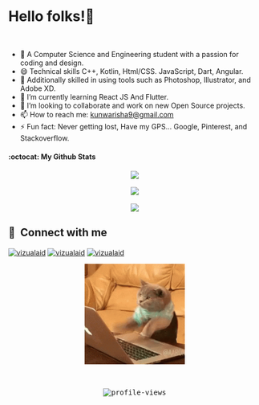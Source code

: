 <!--
**vizualaid/vizualaid** is a ✨ _special_ ✨ repository because its `README.md` (this file) appears on your GitHub profile.
Here are some ideas to get you started:
- 🔭 I’m currently working on ...
- 🌱 I’m currently learning ...
- 👯 I’m looking to collaborate on ...
- 🤔 I’m looking for help with ...
- 💬 Ask me about ...
- 📫 How to reach me: ...
- 😄 Pronouns: ...
- ⚡ Fun fact: ...
-->

<!-- ![Header](https://github.com/AashimaAhuja/AashimaAhuja/blob/main/images/banner.png) -->

# Hello folks!👋

<!-- I'm Isha Kunwar a B. Tech  in Computer Science & Engineering student, Interested in coding and computer graphics know Photoshop, Illustrator, Adobe XD etc. I like Coding, designing, Problem-solving, traditional painting and Reading. -->

<br>

<!-- - 🔭 Currently working on Spring Framework; prior to this, I professionally was working on MERN Stack -->
<!-- - 🐾 Exploring every nooks and cranny of the Supply Chain Domain; it's quite interesting in terms of problem solving -->
<!-- - 🧮 Gaining developmental experience on Microservices and Spring -->
- 🔭 A Computer Science and Engineering student with a passion for coding and design.
- 😄 Technical skills C++, Kotlin, Html/CSS. JavaScript, Dart, Angular.
- 🧮 Additionally skilled in using tools such as Photoshop, Illustrator, and Adobe XD.
- 🌱 I’m currently learning React JS And Flutter.
- 👯 I’m looking to collaborate and work on new Open Source projects.
- 📫 How to reach me: kunwarisha9@gmail.com
- ⚡ Fun fact: Never getting lost, Have my GPS... Google, Pinterest, and Stackoverflow.
<!-- ## &#x270d; 𝑳𝒂𝒏𝒈𝒖𝒂𝒈𝒆 𝑷𝒓𝒐𝒇𝒊𝒄𝒊𝒆𝒏𝒄𝒚 -->
<!-- Hindi . English . Kumaouni -->
<!-- 
## 🔧 𝑺𝒌𝒊𝒍𝒍𝒔 𝑰 𝒑𝒐𝒔𝒔𝒆𝒔𝒔
- Photoshop, Illustrator
- C++, C, Python
- HTML, CSS, JS, MySQL, SQL -->



#### :octocat:  My Github Stats

<p align="center">
<a href="https://github.com/vizualaid">
  <img align="center" src="https://github-readme-streak-stats.herokuapp.com/?user=vizualaid&theme=algolia#version3" />
</a>
</p>

<p align="center" display="flex" >
  <a href="https://github.com/vizualaid">
     <img align="center" src="https://github-readme-stats.vercel.app/api/top-langs/?username=vizualaid&hide=html,scss,cmake,c,shift,shell,swift,objective-c&&show_icons=true&theme=algolia&langs_count=10)" />
     </a>
<!-- ![Top Langs](https://github-readme-stats.vercel.app/api/top-langs/?username=vizualaid&hide=html,scss,cmake,c,shift,shell,swift,objective-c&&show_icons=true&theme=algolia&langs_count=10) -->
</p>
<p align="center">
  <a href="https://github.com/vizualaid">
    <img align="center" src="https://github-readme-stats.vercel.app/api?username=vizualaid&show_icons=true&theme=algolia" />
  </a>
</p>

## 🔗 &nbsp;**Connect with me**

<!-- <a href="https://dev.to/vizualaid" target="blank"><img align="center" src="https://cdn.jsdelivr.net/npm/simple-icons@3.0.1/icons/dev-dot-to.svg" alt="vizualaid" height="30" width="40" /></a> -->
<!-- <a href="https://stackoverflow.com/users/15030983/enraged-falcon" target="blank"><img align="center" src="https://raw.githubusercontent.com/rahuldkjain/github-profile-readme-generator/master/src/images/icons/Social/stack-overflow.svg" alt="15030983/enraged-falcon" height="30" width="40" /></a> -->
<a href="https://www.linkedin.com/in/ishakunwar/" target="blank"><img align="center" src="https://raw.githubusercontent.com/rahuldkjain/github-profile-readme-generator/master/src/images/icons/Social/linked-in-alt.svg" alt="vizualaid" height="30" width="40" /></a>
<a href="https://twitter.com/ishakunwar10" target="blank"><img align="center" src="https://raw.githubusercontent.com/rahuldkjain/github-profile-readme-generator/master/src/images/icons/Social/twitter.svg" alt="vizualaid" height="30" width="40" /></a>
<a href="https://www.instagram.com/ishakunwarr/" target="blank"><img align="center" src="https://raw.githubusercontent.com/rahuldkjain/github-profile-readme-generator/master/src/images/icons/Social/instagram.svg" alt="vizualaid" height="30" width="40" /></a>
 
<p align="center"><img src="./bye.gif" width="200px"/></p>

<!--
## 🔧 Languages & Tools
<p align='left'>
  <img src="https://upload.wikimedia.org/wikipedia/commons/thumb/6/61/HTML5_logo_and_wordmark.svg/2048px-HTML5_logo_and_wordmark.svg.png" alt="html" width="40" height="40">
  <img src='https://upload.wikimedia.org/wikipedia/commons/thumb/d/d5/CSS3_logo_and_wordmark.svg/1200px-CSS3_logo_and_wordmark.svg.png' alt="css" width="40" height="40">
  <img src='https://upload.wikimedia.org/wikipedia/commons/6/6a/JavaScript-logo.png' height='30' width='auto' alt="js">
<img src="https://upload.wikimedia.org/wikipedia/commons/thumb/a/a7/React-icon.svg/1280px-React-icon.svg.png" alt="react" width="auto" height="40"/>
  <img src="https://angular.io/assets/images/logos/angular/angular.svg" alt="angular" width="40" height="40"/>
</p>
<p align="right"> 
  Visitor count<br>
  <img src="https://profile-counter.glitch.me/Ultrasubha/count.svg" />
</p>
![GitHub streak stats](https://github-readme-streak-stats.herokuapp.com/?user=Ultrasubha)
<img align='left' src='https://user-images.githubusercontent.com/5713670/87202985-820dcb80-c2b6-11ea-9f56-7ec461c497c3.gif' width='150'>
Discord
<a href="https://discord.gg/Ultrasubha" target="blank"><img align="center" src="https://raw.githubusercontent.com/rahuldkjain/github-profile-readme-generator/master/src/images/icons/Social/discord.svg" alt="alok722" height="30" width="40" /></a> 
Dev
<a href="https://dev.to/ultrasubha" target="blank"><img align="center" src="https://cdn.jsdelivr.net/npm/simple-icons@3.0.1/icons/dev-dot-to.svg" alt="Ultrasubha" height="30" width="40" /></a>
-->
<samp>
<!-- <p align="center">
  <h1 align="center">Hey there! 👋  </h1>
</p>
 -->

<!-- <p align="center">
  <img align="center" width="25%" src="/assets/dino.png" alt="header"/>
  <br>
  <h5 align="center">console.log('Forever Explorer');</h5>
</p>

<p align="center">
  <img src="assets/Banner.png" alt="Banner"/>
</p>
 -->

<!-- <br>

- 🔭 Currently working on Spring Framework; prior to this, I professionally was working on MERN Stack
- 🐾 Exploring every nooks and cranny of the Supply Chain Domain; it's quite interesting in terms of problem solving
- 🧮 Gaining developmental experience on Microservices and Spring
- 🌱 I’m currently fostering experience on DevOps
- 👯 I’m looking to collaborate and work on new Open Source projects
- 📫 How to reach me: shravan@ohmyscript.com
- ⚡ Fun fact: Brain is forever a nerd
 -->
<!-- <p align="center">
  <a title="Portfolio" href="https://ohmyscript.com/">
    <img src="https://iamskb258154309.files.wordpress.com/2020/07/cropped-circle-cropped.png" width="50" height="50" />
  </a> -->
<!--   
  <a title="DEV.to" href="https://dev.to/imshravan">
    <img src="https://cdn3.iconfinder.com/data/icons/logos-and-brands-adobe/512/84_Dev-512.png" width="50" height="50" />
  </a>
  
  <a title="Medium" href="https://medium.com/@shravan20">
    <img src="https://cdn.mos.cms.futurecdn.net/uazw6gFQuEC29mxMM55Tpb-1200-80.jpg" width="45" height="45"  />
  </a>
 
  <a title="LinkedIn" href="https://www.linkedin.com/in/shravankb/">
    <img src="https://cdn4.iconfinder.com/data/icons/social-media-and-logos-11/32/Logo_LinkedIn-512.png" width="50" height="50" />
  </a> -->
<!--   
  <a title="Email" href="mailto:shravan@ohmyscript.com">
    <img src="https://cdn4.iconfinder.com/data/icons/social-media-and-logos-11/32/Logo_Gmail_envelope_letter_email-512.png" width="50" height="50" />
  </a> -->
  
<!--   <a title="Stackoverflow" href="https://stackoverflow.com/users/11899809/shravan-kumar-b">
    <img src="https://cdn0.iconfinder.com/data/icons/social-media-and-logos-11/32/logo_stackoverflow_Stack_overflow-512.png" width="50" height="50" />
  </a>
  
  <a title="Twitter" href="https://twitter.com/imshravankb">
    <img src="https://cdn4.iconfinder.com/data/icons/social-media-and-logos-11/32/Logo_Twitter_bird-512.png" width="50" height="50" />
  </a>
</p> -->

<br>

<!-- <p align="center">
  <a href="https://github.com/shravan20" target="_blank">
    <img src="https://img.shields.io/github/followers/shravan20?label=Follow%20Me&style=social"/>
<!--   </a>
 -->

<!--   <a href="https://twitter.com/imshravankb" target="_blank">
    <img src="https://img.shields.io/twitter/follow/imshravankb?style=social"/>
  </a>

  <a href="https://www.linkedin.com/in/shravankb/" target="_blank">
    <img src="https://img.shields.io/badge/-Linkedin-blue?style=flat-square&logo=Linkedin&logoColor=white&link=www.linkedin.com/in/shravankb"/>
  </a>
    <a href="https://nervous-spruce-c3486.netlify.app/" target="_blank">
    <img src="https://img.shields.io/badge/check-portfolio-pink?style=flat-square&logo=jupyter&logoColor=red"/>
  </a>
</p>
 --> 

<p align="center"> <img src="https://gpvc.arturio.dev/vizualaid" alt="profile-views"> </p>


 

</samp>
